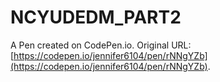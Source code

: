 # NCYUDEDM_PART2

A Pen created on CodePen.io. Original URL: [https://codepen.io/jennifer6104/pen/rNNgYZb](https://codepen.io/jennifer6104/pen/rNNgYZb).


